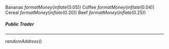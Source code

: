 Bananas $formatMoney(inflate(0.05))$
Coffee $formatMoney(inflate(0.04))$
Cereal $formatMoney(inflate(0.20))$
Beef $formatMoney(inflate(0.25))$

##### Public Trader

****

$randomAddress()$

